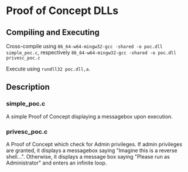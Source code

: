 # Proof of Concept DLLs
## Compiling and Executing

Cross-compile using  ```86_64-w64-mingw32-gcc -shared -o poc.dll simple_poc.c```, respectively ```86_64-w64-mingw32-gcc -shared -o poc.dll privesc_poc.c```

Execute using ```rundll32 poc.dll,a```.

## Description

### simple_poc.c

A simple Proof of Concept displaying a messagebox upon execution.

### privesc_poc.c

A Proof of Concept which check for Admin privileges. If admin privileges are granted, it displays a messagebox saying "Imagine this is a reverse shell...". Otherwise, it displays a message box saying "Please run as Administrator" and enters an infinite loop.
